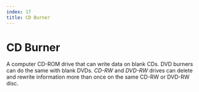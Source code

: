 ```yaml
---
index: 17
title: CD Burner
---
```

# CD Burner

A computer CD-ROM drive that can write data on blank CDs. DVD burners can do the same with blank DVDs. *CD-RW* and *DVD-RW* drives can delete and rewrite information more than once on the same CD-RW or DVD-RW disc.
